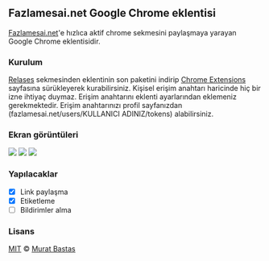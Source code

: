 ## Fazlamesai.net Google Chrome eklentisi

[Fazlamesai.net](https://fazlamesai.net)'e hızlıca aktif chrome sekmesini paylaşmaya yarayan Google Chrome eklentisidir.

### Kurulum

[Relases](https://github.com/muratbsts/fm-chrome-ext/releases/latest) sekmesinden eklentinin son paketini indirip [Chrome Extensions](chrome://extensions/) sayfasına sürükleyerek kurabilirsiniz. Kişisel erişim anahtarı haricinde hiç bir izne ihtiyaç duymaz. Erişim anahtarını eklenti ayarlarından eklemeniz gerekmektedir. Erişim anahtarınızı profil sayfanızdan (fazlamesai.net/users/KULLANICI ADINIZ/tokens) alabilirsiniz.

### Ekran görüntüleri

![](https://preview.ibb.co/i7zSvG/Screen_Shot_2017_12_05_at_13_56_37.png)
![](https://preview.ibb.co/fAJbpb/Screen_Shot_2017_12_05_at_13_56_49.png)
![](https://preview.ibb.co/ffC2Ub/Screen_Shot_2017_12_05_at_13_57_18.png)

### Yapılacaklar

- [x] Link paylaşma
- [x] Etiketleme
- [ ] Bildirimler alma

### Lisans

[MIT](https://github.com/muratbsts/fm-chrome-ext/blob/master/LICENCE) © [Murat Bastas](https://github.com/muratbsts)
